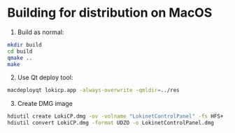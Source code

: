 # Building for distribution on MacOS

1) Build as normal:
```bash
mkdir build
cd build
qmake ..
make
```

2) Use Qt deploy tool:
```bash
macdeployqt lokicp.app -always-overwrite -qmldir=../res
```

3) Create DMG image
```bash
hdiutil create LokiCP.dmg -ov -volname "LokinetControlPanel" -fs HFS+ -srcfolder lokicp.app
hdiutil convert LokiCP.dmg -format UDZO -o LokinetControlPanel.dmg
```
